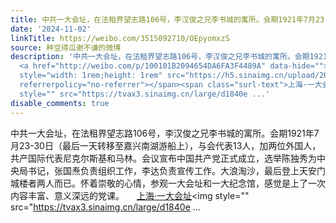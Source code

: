 ```yaml
---
title: 中共一大会址，在法租界望志路106号，李汉俊之兄李书城的寓所。会期1921年7月23-30日（最后一天转移至嘉兴南湖游船上），与会代表13人，加两位外国人，共产国际...
date: '2024-11-02'
linkTitle: https://weibo.com/3515092710/OEpyomxzS
source: 种豆得瓜谢不谦的微博
description: '中共一大会址，在法租界望志路106号，李汉俊之兄李书城的寓所。会期1921年7月23-30日（最后一天转移至嘉兴南湖游船上），与会代表13人，加两位外国人，共产国际代表尼克尔斯基和马林。会议宣布中国共产党正式成立，选举陈独秀为中央局书记，张国焘负责组织工作，李达负责宣传工作。大浪淘沙，最后登上天安门城楼者两人而已。怀着崇敬的心情，参观一大会址和一大纪念馆，感觉是上了一次内容丰富、意义深远的党课。
  <a href="http://weibo.com/p/100101B2094654DA6FA3F4489A" data-hide=""><span class="url-icon"><img
  style="width: 1rem;height: 1rem" src="https://h5.sinaimg.cn/upload/2015/09/25/3/timeline_card_small_location_default.png"
  referrerpolicy="no-referrer"></span><span class="surl-text">上海·一大会址</span></a><img
  style="" src="https://tvax3.sinaimg.cn/large/d1840e ...'
disable_comments: true
---
```

中共一大会址，在法租界望志路106号，李汉俊之兄李书城的寓所。会期1921年7月23-30日（最后一天转移至嘉兴南湖游船上），与会代表13人，加两位外国人，共产国际代表尼克尔斯基和马林。会议宣布中国共产党正式成立，选举陈独秀为中央局书记，张国焘负责组织工作，李达负责宣传工作。大浪淘沙，最后登上天安门城楼者两人而已。怀着崇敬的心情，参观一大会址和一大纪念馆，感觉是上了一次内容丰富、意义深远的党课。 <a href="http://weibo.com/p/100101B2094654DA6FA3F4489A" data-hide=""><span class="url-icon"><img style="width: 1rem;height: 1rem" src="https://h5.sinaimg.cn/upload/2015/09/25/3/timeline_card_small_location_default.png" referrerpolicy="no-referrer"></span><span class="surl-text">上海·一大会址</span></a><img style="" src="https://tvax3.sinaimg.cn/large/d1840e ...